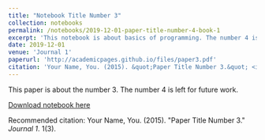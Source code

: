 ```yaml
---
title: "Notebook Title Number 3"
collection: notebooks
permalink: /notebooks/2019-12-01-paper-title-number-4-book-1
excerpt: 'This notebook is about basics of programming. The number 4 is left for future work.'
date: 2019-12-01
venue: 'Journal 1'
paperurl: 'http://academicpages.github.io/files/paper3.pdf'
citation: 'Your Name, You. (2015). &quot;Paper Title Number 3.&quot; <i>Journal 1</i>. 1(3).'
---
```

This paper is about the number 3. The number 4 is left for future work.

[Download notebook here](http://academicpages.github.io/files/paper3.pdf)

Recommended citation: Your Name, You. (2015). "Paper Title Number 3." <i>Journal 1</i>. 1(3).
